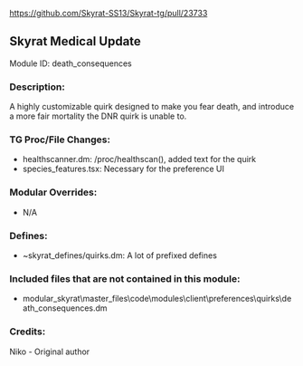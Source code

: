 <!-- This should be copy-pasted into the root of your module folder as readme.md -->

https://github.com/Skyrat-SS13/Skyrat-tg/pull/23733

## Skyrat Medical Update <!--Title of your addition.-->

Module ID: death_consequences <!-- Uppercase, UNDERSCORE_CONNECTED name of your module, that you use to mark files. This is so people can case-sensitive search for your edits, if any. -->

### Description:

A highly customizable quirk designed to make you fear death, and introduce a more fair mortality the DNR quirk is unable to.

<!-- Here, try to describe what your PR does, what features it provides and any other directly useful information. -->

### TG Proc/File Changes:

- healthscanner.dm: /proc/healthscan(), added text for the quirk
- species_features.tsx: Necessary for the preference UI
<!-- If you edited any core procs, you should list them here. You should specify the files and procs you changed.
E.g: 
- `code/modules/mob/living.dm`: `proc/overriden_proc`, `var/overriden_var`
-->

### Modular Overrides:

- N/A
<!-- If you added a new modular override (file or code-wise) for your module, you should list it here. Code files should specify what procs they changed, in case of multiple modules using the same file.
E.g: 
- `modular_skyrat/master_files/sound/my_cool_sound.ogg`
- `modular_skyrat/master_files/code/my_modular_override.dm`: `proc/overriden_proc`, `var/overriden_var`
-->

### Defines:

- ~skyrat_defines/quirks.dm: A lot of prefixed defines
<!-- If you needed to add any defines, mention the files you added those defines in, along with the name of the defines. -->

### Included files that are not contained in this module:

- modular_skyrat\master_files\code\modules\client\preferences\quirks\death_consequences.dm

<!-- Likewise, be it a non-modular file or a modular one that's not contained within the folder belonging to this specific module, it should be mentioned here. Good examples are icons or sounds that are used between multiple modules, or other such edge-cases. -->

### Credits:

Niko - Original author

<!-- Here go the credits to you, dear coder, and in case of collaborative work or ports, credits to the original source of the code. -->
